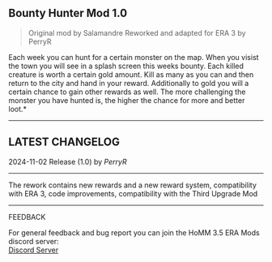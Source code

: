 ## Bounty Hunter Mod 1.0

> Original mod by Salamandre 
Reworked and adapted for ERA 3 by PerryR 

Each week you can hunt for a certain monster on the map.
When you visist the town you will see in a splash screen this weeks bounty. Each killed creature is worth a certain gold amount. Kill as many as you can and then return to the city and hand in your reward.
Additionally to gold you will a certain chance to gain other rewards as well. The more challenging the monster you have hunted is, the higher the chance for more and better loot.* 

-----------------------------------------------------------------------------------------------------------------------

## LATEST CHANGELOG
2024-11-02 Release (1.0) by *PerryR*

-----------------------------------------------------------------------------------------------------------------------
The rework contains new rewards and a new reward system, compatibility with ERA 3, code improvements, compatibility with the Third Upgrade Mod

-----------------------------------------------------------------------------------------------------------------------

FEEDBACK


For general feedback and bug report you can join the HoMM 3.5 ERA Mods discord server:  
[Discord Server](https://discord.gg/hCTMfVq6w5)  
